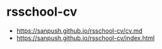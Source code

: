# rsschool-cv
* https://sanpush.github.io/rsschool-cv/cv.md
* https://sanpush.github.io/rsschool-cv/index.html
